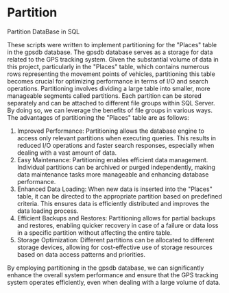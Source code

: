 # Partition
Partition DataBase in SQL

These scripts were written to implement partitioning for the "Places" table in the gpsdb database. The gpsdb database serves as a storage for data related to the GPS tracking system. Given the substantial volume of data in this project, particularly in the "Places" table, which contains numerous rows representing the movement points of vehicles, partitioning this table becomes crucial for optimizing performance in terms of I/O and search operations.
Partitioning involves dividing a large table into smaller, more manageable segments called partitions. Each partition can be stored separately and can be attached to different file groups within SQL Server. By doing so, we can leverage the benefits of file groups in various ways.
The advantages of partitioning the "Places" table are as follows:
1.	Improved Performance: Partitioning allows the database engine to access only relevant partitions when executing queries. This results in reduced I/O operations and faster search responses, especially when dealing with a vast amount of data.
2.	Easy Maintenance: Partitioning enables efficient data management. Individual partitions can be archived or purged independently, making data maintenance tasks more manageable and enhancing database performance.
3.	Enhanced Data Loading: When new data is inserted into the "Places" table, it can be directed to the appropriate partition based on predefined criteria. This ensures data is efficiently distributed and improves the data loading process.
4.	Efficient Backups and Restores: Partitioning allows for partial backups and restores, enabling quicker recovery in case of a failure or data loss in a specific partition without affecting the entire table.
5.	Storage Optimization: Different partitions can be allocated to different storage devices, allowing for cost-effective use of storage resources based on data access patterns and priorities.

By employing partitioning in the gpsdb database, we can significantly enhance the overall system performance and ensure that the GPS tracking system operates efficiently, even when dealing with a large volume of data.
